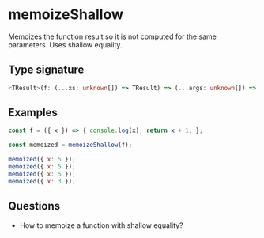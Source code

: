 # memoizeShallow

Memoizes the function result so it is not computed for the same parameters. Uses shallow equality.

## Type signature

<!-- prettier-ignore-start -->
```typescript
<TResult>(f: (...xs: unknown[]) => TResult) => (...args: unknown[]) => TResult
```
<!-- prettier-ignore-end -->

## Examples

<!-- prettier-ignore-start -->
```javascript
const f = ({ x }) => { console.log(x); return x + 1; };

const memoized = memoizeShallow(f);

memoized({ x: 5 });
memoized({ x: 5 });
memoized({ x: 5 });
memoized({ x: 3 });
```
<!-- prettier-ignore-end -->

## Questions

- How to memoize a function with shallow equality?
